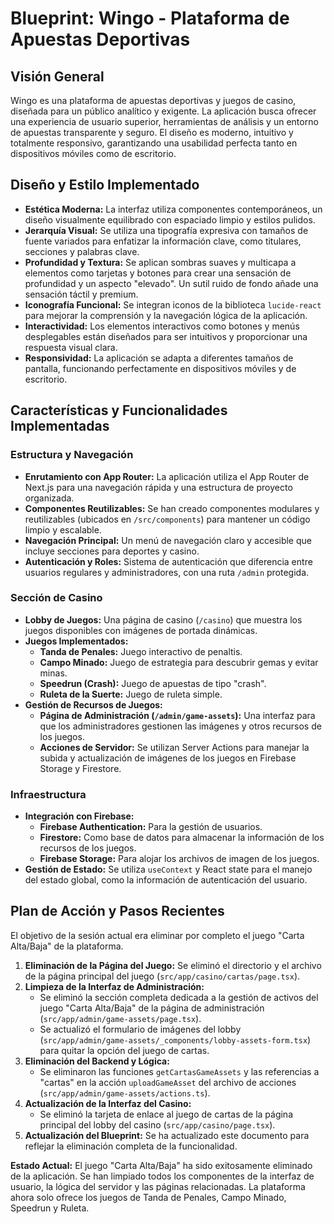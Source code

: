 # Blueprint: Wingo - Plataforma de Apuestas Deportivas

## Visión General

Wingo es una plataforma de apuestas deportivas y juegos de casino, diseñada para un público analítico y exigente. La aplicación busca ofrecer una experiencia de usuario superior, herramientas de análisis y un entorno de apuestas transparente y seguro. El diseño es moderno, intuitivo y totalmente responsivo, garantizando una usabilidad perfecta tanto en dispositivos móviles como de escritorio.

## Diseño y Estilo Implementado

- **Estética Moderna:** La interfaz utiliza componentes contemporáneos, un diseño visualmente equilibrado con espaciado limpio y estilos pulidos.
- **Jerarquía Visual:** Se utiliza una tipografía expresiva con tamaños de fuente variados para enfatizar la información clave, como titulares, secciones y palabras clave.
- **Profundidad y Textura:** Se aplican sombras suaves y multicapa a elementos como tarjetas y botones para crear una sensación de profundidad y un aspecto "elevado". Un sutil ruido de fondo añade una sensación táctil y premium.
- **Iconografía Funcional:** Se integran iconos de la biblioteca `lucide-react` para mejorar la comprensión y la navegación lógica de la aplicación.
- **Interactividad:** Los elementos interactivos como botones y menús desplegables están diseñados para ser intuitivos y proporcionar una respuesta visual clara.
- **Responsividad:** La aplicación se adapta a diferentes tamaños de pantalla, funcionando perfectamente en dispositivos móviles y de escritorio.

## Características y Funcionalidades Implementadas

### **Estructura y Navegación**
- **Enrutamiento con App Router:** La aplicación utiliza el App Router de Next.js para una navegación rápida y una estructura de proyecto organizada.
- **Componentes Reutilizables:** Se han creado componentes modulares y reutilizables (ubicados en `/src/components`) para mantener un código limpio y escalable.
- **Navegación Principal:** Un menú de navegación claro y accesible que incluye secciones para deportes y casino.
- **Autenticación y Roles:** Sistema de autenticación que diferencia entre usuarios regulares y administradores, con una ruta `/admin` protegida.

### **Sección de Casino**
- **Lobby de Juegos:** Una página de casino (`/casino`) que muestra los juegos disponibles con imágenes de portada dinámicas.
- **Juegos Implementados:**
    - **Tanda de Penales:** Juego interactivo de penaltis.
    - **Campo Minado:** Juego de estrategia para descubrir gemas y evitar minas.
    - **Speedrun (Crash):** Juego de apuestas de tipo "crash".
    - **Ruleta de la Suerte:** Juego de ruleta simple.
- **Gestión de Recursos de Juegos:**
    - **Página de Administración (`/admin/game-assets`):** Una interfaz para que los administradores gestionen las imágenes y otros recursos de los juegos.
    - **Acciones de Servidor:** Se utilizan Server Actions para manejar la subida y actualización de imágenes de los juegos en Firebase Storage y Firestore.

### **Infraestructura**
- **Integración con Firebase:**
    - **Firebase Authentication:** Para la gestión de usuarios.
    - **Firestore:** Como base de datos para almacenar la información de los recursos de los juegos.
    - **Firebase Storage:** Para alojar los archivos de imagen de los juegos.
- **Gestión de Estado:** Se utiliza `useContext` y React state para el manejo del estado global, como la información de autenticación del usuario.

## Plan de Acción y Pasos Recientes

El objetivo de la sesión actual era eliminar por completo el juego "Carta Alta/Baja" de la plataforma.

1.  **Eliminación de la Página del Juego:** Se eliminó el directorio y el archivo de la página principal del juego (`src/app/casino/cartas/page.tsx`).
2.  **Limpieza de la Interfaz de Administración:**
    - Se eliminó la sección completa dedicada a la gestión de activos del juego "Carta Alta/Baja" de la página de administración (`src/app/admin/game-assets/page.tsx`).
    - Se actualizó el formulario de imágenes del lobby (`src/app/admin/game-assets/_components/lobby-assets-form.tsx`) para quitar la opción del juego de cartas.
3.  **Eliminación del Backend y Lógica:**
    - Se eliminaron las funciones `getCartasGameAssets` y las referencias a "cartas" en la acción `uploadGameAsset` del archivo de acciones (`src/app/admin/game-assets/actions.ts`).
4.  **Actualización de la Interfaz del Casino:**
    - Se eliminó la tarjeta de enlace al juego de cartas de la página principal del lobby del casino (`src/app/casino/page.tsx`).
5.  **Actualización del Blueprint:** Se ha actualizado este documento para reflejar la eliminación completa de la funcionalidad.

**Estado Actual:** El juego "Carta Alta/Baja" ha sido exitosamente eliminado de la aplicación. Se han limpiado todos los componentes de la interfaz de usuario, la lógica del servidor y las páginas relacionadas. La plataforma ahora solo ofrece los juegos de Tanda de Penales, Campo Minado, Speedrun y Ruleta.
